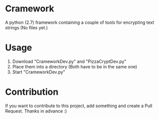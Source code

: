 # Cramework

A python (2.7) framework containing a couple of tools for encrypting text strings (No files yet.)

# Usage
1. Download "CrameworkDev.py" and "PizzaCryptDev.py"
2. Place them into a directory (Both have to be in the same one)
3. Start "CrameworkDev.py"

# Contribution
If you want to contribute to this project, add something and create a Pull Request. Thanks in advance :)
